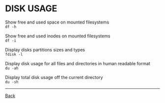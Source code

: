 # DISK USAGE
Show free and used space on mounted filesystems  
`df -h`

Show free and used inodes on mounted filesystems  
`df -i`

Display disks partitions sizes and types  
`fdisk -l`

Display disk usage for all files and directories in human readable format  
`du -ah`

Display total disk usage off the current directory  
`du -sh`

---

[Back](../basic-command.md)